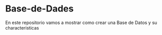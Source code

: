 # Base-de-Dades
En este repositorio vamos a mostrar como crear una Base de Datos y su characteristicas

